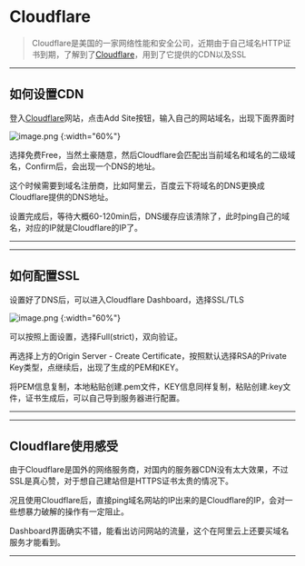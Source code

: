 
# Cloudflare

> Cloudflare是美国的一家网络性能和安全公司，近期由于自己域名HTTP证书到期，了解到了[Cloudflare](https://www.cloudflare.com)，用到了它提供的CDN以及SSL

---
## 如何设置CDN

 登入[Cloudflare](https://www.cloudflare.com)网站，点击Add Site按钮，输入自己的网站域名，出现下面界面时
 
 ![image.png](https://i.loli.net/2020/03/25/hWlxot9pu8wnPGc.png) {:width="60%"}

 选择免费Free，当然土豪随意，然后Cloudflare会匹配出当前域名和域名的二级域名，Confirm后，会出现一个DNS的地址。
 
 这个时候需要到域名注册商，比如阿里云，百度云下将域名的DNS更换成Cloudflare提供的DNS地址。
 
 设置完成后，等待大概60-120min后，DNS缓存应该清除了，此时ping自己的域名，对应的IP就是Cloudflare的IP了。
 
---

---
## 如何配置SSL
 
 设置好了DNS后，可以进入Cloudflare Dashboard，选择SSL/TLS

  ![image.png](https://i.loli.net/2020/03/25/h6IoMS7xRwjDnle.png) {:width="60%"}

 可以按照上面设置，选择Full(strict)，双向验证。
 
 再选择上方的Origin Server - Create Certificate，按照默认选择RSA的Private Key类型，点继续后，出现了生成的PEM和KEY。
 
 将PEM信息复制，本地粘贴创建.pem文件，KEY信息同样复制，粘贴创建.key文件，证书生成后，可以自己导到服务器进行配置。
 
---

--- 
## Cloudflare使用感受

 由于Cloudflare是国外的网络服务商，对国内的服务器CDN没有太大效果，不过SSL是真心赞，对于想自己建站但是HTTPS证书太贵的情况下。
 
 况且使用Cloudflare后，直接ping域名网站的IP出来的是Cloudflare的IP，会对一些想暴力破解的操作有一定阻止。
 
 Dashboard界面确实不错，能看出访问网站的流量，这个在阿里云上还要买域名服务才能看到。
 
---